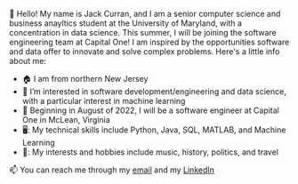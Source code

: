 👋 Hello! My name is Jack Curran, and I am a senior computer science and business anayltics student at the University of Maryland, with a concentration in data science. This summer, I will be joining the software engineering team at Capital One! I am inspired by the opportunities software and data offer to innovate and solve complex problems. Here's a little info about me:

- 🏠 I am from northern New Jersey
- 👀 I’m interested in software development/engineering and data science, with a particular interest in machine learning
- 🏢 Beginning in August of 2022, I will be a software engineer at Capital One in McLean, Virginia
- 🖥️: My technical skills include Python, Java, SQL, MATLAB, and Machine Learning
- 🎵: My interests and hobbies include music, history, politics, and travel

📫 You can reach me through my [email](jcurran2@terpmail.umd.edu) and my [LinkedIn](https://www.linkedin.com/in/johncurran49/)
